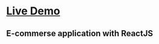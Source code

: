 # [Live Demo](https://amiralakbarli.github.io/Search-Countries/)

## E-commerse application with ReactJS
